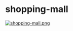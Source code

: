 # shopping-mall

[![shopping-mall.png](https://i.postimg.cc/mrRYKXMv/shopping-mall.png)](https://postimg.cc/rDnRr9fj)

